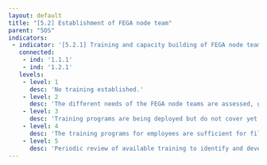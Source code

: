 ```yaml
---
layout: default
title: "[5.2] Establishment of FEGA node team"
parent: "5OS"
indicators:
 - indicator: '[5.2.1] Training and capacity building of FEGA node team'
   connected:
    - ind: '1.1.1'
    - ind: '1.2.1'
   levels:
    - level: 1
      desc: 'No training established.'
    - level: 2
      desc: 'The different needs of the FEGA node teams are assessed, gaps are identified and training options are under development.'
    - level: 3  
      desc: 'Training programs are being deployed but do not cover yet all the identified gaps.'
    - level: 4
      desc: 'The training programs for employees are sufficient for filling gaps.'
    - level: 5
      desc: 'Periodic review of available training to identify and develop new programs are adapted to emerging needs of the FEGA nodes.'
---
```

